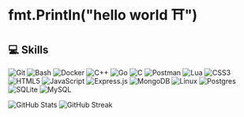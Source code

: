 # fmt.Println("hello world ⛩")

## 💻 Skills

<!-- [![My Skills](https://skillicons.dev/icons?i=python,django,flask,fastapi,html,css,vim,git,github,postgresql,mysql,docker,postman,arch,pycharm,linux,vscode,)](https://skillicons.dev) -->

![Git](https://img.shields.io/badge/git-%23F05033.svg?style=for-the-badge&logo=git&logoColor=white)
![Bash](https://img.shields.io/badge/bash-121011?style=for-the-badge&logo=gnu-bash&logoColor=white)
![Docker](https://img.shields.io/badge/docker-%230863a1.svg?style=for-the-badge&logo=docker&logoColor=white)
![C++](https://img.shields.io/badge/c++-%2300599C.svg?style=for-the-badge&logo=c%2B%2B&logoColor=white)
![Go](https://img.shields.io/badge/go-%2300ADD8.svg?style=for-the-badge&logo=go&logoColor=white)
![C](https://img.shields.io/badge/C-A8B9CC?style=for-the-badge&logo=c&logoColor=white)
![Postman](https://img.shields.io/badge/Postman-FF6C37?style=for-the-badge&logo=postman&logoColor=white)
![Lua](https://img.shields.io/badge/Lua-2C2D72?style=for-the-badge&logo=lua&logoColor=white)
![CSS3](https://img.shields.io/badge/css3-%231572B6.svg?style=for-the-badge&logo=css3&logoColor=white)
![HTML5](https://img.shields.io/badge/html5-%23E34F26.svg?style=for-the-badge&logo=html5&logoColor=white)
![JavaScript](https://img.shields.io/badge/javascript-%23323330.svg?style=for-the-badge&logo=javascript&logoColor=%23F7DF1E)
![Express.js](https://img.shields.io/badge/Express.js-000000?style=for-the-badge&logo=express&logoColor=white)
![MongoDB](https://img.shields.io/badge/MongoDB-%234ea94b.svg?style=for-the-badge&logo=mongodb&logoColor=white)
![Linux](https://img.shields.io/badge/Linux-FCC624?style=for-the-badge&logo=linux&logoColor=black)
![Postgres](https://img.shields.io/badge/postgres-%23316192.svg?style=for-the-badge&logo=postgresql&logoColor=white)
![SQLite](https://img.shields.io/badge/sqlite-%2307405e.svg?style=for-the-badge&logo=sqlite&logoColor=white)
![MySQL](https://img.shields.io/badge/mysql-4479A1.svg?style=for-the-badge&logo=mysql&logoColor=white)

![GitHub Stats](https://github-readme-stats.vercel.app/api?username=r2adio&show_icons=true&theme=radical)
![GitHub Streak](https://github-readme-streak-stats.herokuapp.com/?user=r2adio&theme=radical)
<!-- ![Top Langs](https://github-readme-stats.vercel.app/api/top-langs/?username=r2adio&layout=compact&theme=github_dark) -->
